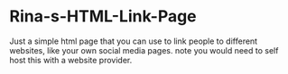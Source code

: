 # Rina-s-HTML-Link-Page
Just a simple html page that you can use to link people to different websites, like your own social media pages. note you would need to self host this with a website provider.
